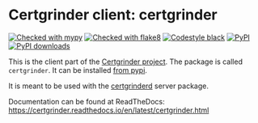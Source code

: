 # Certgrinder client: certgrinder

[![Checked with mypy](../docs/badges/mypy_badge.svg)](http://mypy-lang.org/)
[![Checked with flake8](../docs/badges/flake8-OK-green.svg)](http://flake8.pycqa.org/en/latest/)
[![Codestyle black](../docs/badges/black.svg)](https://github.com/psf/black/)
[![PyPI](https://img.shields.io/pypi/v/certgrinder.svg)](https://pypi.org/project/certgrinder/)
[![PyPI downloads](https://img.shields.io/pypi/dm/certgrinder.svg)](https://pypi.org/project/certgrinder/)

This is the client part of the [Certgrinder project](https://certgrinder.readthedocs.io/en/latest/introduction.html). The package is called ``certgrinder``. It can be installed [from pypi](https://pypi.org/project/certgrinder/).

It is meant to be used with the [certgrinderd](https://pypi.org/project/certgrinderd/) server package.

Documentation can be found at ReadTheDocs: https://certgrinder.readthedocs.io/en/latest/certgrinder.html
